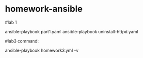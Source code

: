 # homework-ansible

#lab 1

ansible-playbook part1.yaml
ansible-playbook uninstall-httpd.yaml

#lab3 command:

ansible-playbook homework3.yml  -v
